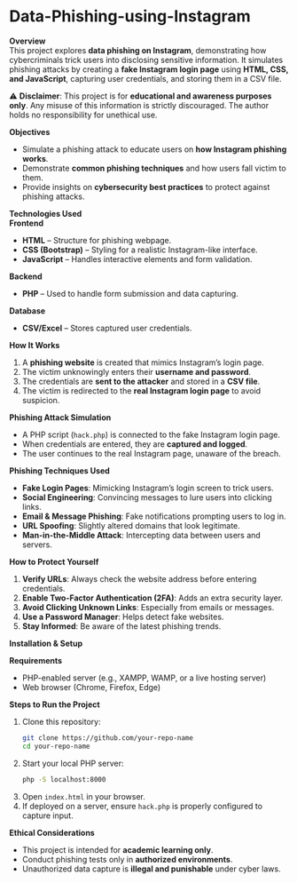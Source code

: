 # Data-Phishing-using-Instagram


**Overview**  
This project explores **data phishing on Instagram**, demonstrating how cybercriminals trick users into disclosing sensitive information. It simulates phishing attacks by creating a **fake Instagram login page** using **HTML, CSS, and JavaScript**, capturing user credentials, and storing them in a CSV file.  

⚠ **Disclaimer**: This project is for **educational and awareness purposes only**. Any misuse of this information is strictly discouraged. The author holds no responsibility for unethical use.  


**Objectives**  
- Simulate a phishing attack to educate users on **how Instagram phishing works**.  
- Demonstrate **common phishing techniques** and how users fall victim to them.  
- Provide insights on **cybersecurity best practices** to protect against phishing attacks.  


 **Technologies Used**  
 **Frontend**  
- **HTML** – Structure for phishing webpage.  
- **CSS (Bootstrap)** – Styling for a realistic Instagram-like interface.  
- **JavaScript** – Handles interactive elements and form validation.  

**Backend**  
- **PHP** – Used to handle form submission and data capturing.  

**Database**  
- **CSV/Excel** – Stores captured user credentials.

**How It Works**  

1. A **phishing website** is created that mimics Instagram’s login page.  
2. The victim unknowingly enters their **username and password**.  
3. The credentials are **sent to the attacker** and stored in a **CSV file**.  
4. The victim is redirected to the **real Instagram login page** to avoid suspicion.  

**Phishing Attack Simulation**  
- A PHP script (`hack.php`) is connected to the fake Instagram login page.  
- When credentials are entered, they are **captured and logged**.  
- The user continues to the real Instagram page, unaware of the breach.  



**Phishing Techniques Used**  

- **Fake Login Pages**: Mimicking Instagram’s login screen to trick users.  
- **Social Engineering**: Convincing messages to lure users into clicking links.  
- **Email & Message Phishing**: Fake notifications prompting users to log in.  
- **URL Spoofing**: Slightly altered domains that look legitimate.  
- **Man-in-the-Middle Attack**: Intercepting data between users and servers.  


**How to Protect Yourself**  

1. **Verify URLs**: Always check the website address before entering credentials.  
2. **Enable Two-Factor Authentication (2FA)**: Adds an extra security layer.  
3. **Avoid Clicking Unknown Links**: Especially from emails or messages.  
4. **Use a Password Manager**: Helps detect fake websites.  
5. **Stay Informed**: Be aware of the latest phishing trends.  


**Installation & Setup**  

**Requirements**  
- PHP-enabled server (e.g., XAMPP, WAMP, or a live hosting server)  
- Web browser (Chrome, Firefox, Edge)  

**Steps to Run the Project**  
1. Clone this repository:  
   ```bash
   git clone https://github.com/your-repo-name
   cd your-repo-name
   ```
2. Start your local PHP server:  
   ```bash
   php -S localhost:8000
   ```
3. Open `index.html` in your browser.  
4. If deployed on a server, ensure `hack.php` is properly configured to capture input.  


**Ethical Considerations**  

- This project is intended for **academic learning only**.  
- Conduct phishing tests only in **authorized environments**.  
- Unauthorized data capture is **illegal and punishable** under cyber laws.  
